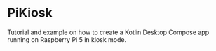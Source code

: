 # PiKiosk
Tutorial and example on how to create a Kotlin Desktop Compose app running on Raspberry Pi 5 in kiosk mode.
